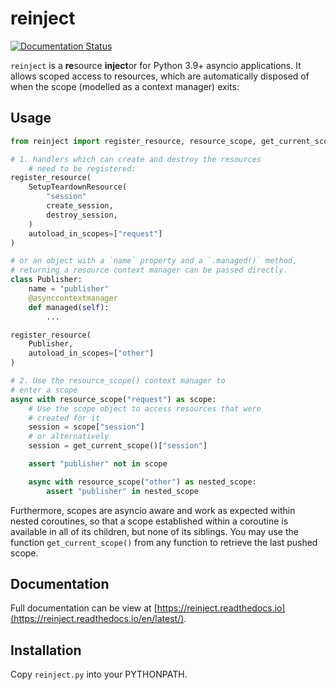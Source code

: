 # reinject

[![Documentation Status](https://readthedocs.org/projects/reinject/badge/?version=latest)](https://reinject.readthedocs.io/en/latest/?badge=latest)

`reinject` is a **re**source **inject**or for Python 3.9+ asyncio
applications. It allows scoped access to resources, which are
automatically disposed of when the scope (modelled as a context
manager) exits:

## Usage

```python
from reinject import register_resource, resource_scope, get_current_scope

# 1. handlers which can create and destroy the resources
    # need to be registered:
register_resource(
    SetupTeardownResource(
        "session"
        create_session,
        destroy_session,
    )
    autoload_in_scopes=["request"]
)

# or an object with a `name` property and a `.managed()` method,
# returning a resource context manager can be passed directly.
class Publisher:
    name = "publisher"
    @asynccontextmanager
    def managed(self):
        ...

register_resource(
    Publisher,
    autoload_in_scopes=["other"]
)

# 2. Use the resource_scope() context manager to
# enter a scope
async with resource_scope("request") as scope:
    # Use the scope object to access resources that were
    # created for it
    session = scope["session"]
    # or alternatively
    session = get_current_scope()["session"]

    assert "publisher" not in scope

    async with resource_scope("other") as nested_scope:
        assert "publisher" in nested_scope
```

Furthermore, scopes are asyncio aware and work as expected
within nested coroutines, so that a scope established within
a coroutine is available in all of its children, but none of
its siblings. You may use the function `get_current_scope()`
from any function to retrieve the last pushed scope.

## Documentation

Full documentation can be view at [https://reinject.readthedocs.io](https://reinject.readthedocs.io/en/latest/).

##  Installation

Copy `reinject.py` into your PYTHONPATH.
